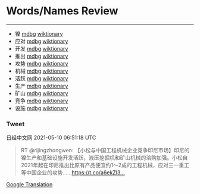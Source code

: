 
# Words/Names Review
___
- 镍 [mdbg](https://www.mdbg.net/chinese/dictionary?page=worddict&wdrst=0&wdqb=镍) [wiktionary](https://en.wiktionary.org/wiki/镍)
- 应对 [mdbg](https://www.mdbg.net/chinese/dictionary?page=worddict&wdrst=0&wdqb=应对) [wiktionary](https://en.wiktionary.org/wiki/应对)
- 开发 [mdbg](https://www.mdbg.net/chinese/dictionary?page=worddict&wdrst=0&wdqb=开发) [wiktionary](https://en.wiktionary.org/wiki/开发)
- 推出 [mdbg](https://www.mdbg.net/chinese/dictionary?page=worddict&wdrst=0&wdqb=推出) [wiktionary](https://en.wiktionary.org/wiki/推出)
- 攻势 [mdbg](https://www.mdbg.net/chinese/dictionary?page=worddict&wdrst=0&wdqb=攻势) [wiktionary](https://en.wiktionary.org/wiki/攻势)
- 机械 [mdbg](https://www.mdbg.net/chinese/dictionary?page=worddict&wdrst=0&wdqb=机械) [wiktionary](https://en.wiktionary.org/wiki/机械)
- 活跃 [mdbg](https://www.mdbg.net/chinese/dictionary?page=worddict&wdrst=0&wdqb=活跃) [wiktionary](https://en.wiktionary.org/wiki/活跃)
- 生产 [mdbg](https://www.mdbg.net/chinese/dictionary?page=worddict&wdrst=0&wdqb=生产) [wiktionary](https://en.wiktionary.org/wiki/生产)
- 矿山 [mdbg](https://www.mdbg.net/chinese/dictionary?page=worddict&wdrst=0&wdqb=矿山) [wiktionary](https://en.wiktionary.org/wiki/矿山)
- 竞争 [mdbg](https://www.mdbg.net/chinese/dictionary?page=worddict&wdrst=0&wdqb=竞争) [wiktionary](https://en.wiktionary.org/wiki/竞争)
- 设施 [mdbg](https://www.mdbg.net/chinese/dictionary?page=worddict&wdrst=0&wdqb=设施) [wiktionary](https://en.wiktionary.org/wiki/设施)
### Tweet
日经中文网 2021-05-10 06:51:18 UTC
> RT @rijingzhongwen: 【小松与中国工程机械企业竞争印尼市场】印尼的镍生产和基础设施开发活跃，液压挖掘机和矿山机械的洽购加强。小松自2021年起在印尼推出比原有产品便宜约1～2成的工程机械，应对三一重工等中国企业的攻势……https://t.co/a6ekZl3…

[Google Translation](https://translate.google.com/?hi=en&tab=TT&sl=zh-CN&tl=en&op=translate&text=RT+%40rijingzhongwen%3A+%E3%80%90%E5%B0%8F%E6%9D%BE%E4%B8%8E%E4%B8%AD%E5%9B%BD%E5%B7%A5%E7%A8%8B%E6%9C%BA%E6%A2%B0%E4%BC%81%E4%B8%9A%E7%AB%9E%E4%BA%89%E5%8D%B0%E5%B0%BC%E5%B8%82%E5%9C%BA%E3%80%91%E5%8D%B0%E5%B0%BC%E7%9A%84%E9%95%8D%E7%94%9F%E4%BA%A7%E5%92%8C%E5%9F%BA%E7%A1%80%E8%AE%BE%E6%96%BD%E5%BC%80%E5%8F%91%E6%B4%BB%E8%B7%83%EF%BC%8C%E6%B6%B2%E5%8E%8B%E6%8C%96%E6%8E%98%E6%9C%BA%E5%92%8C%E7%9F%BF%E5%B1%B1%E6%9C%BA%E6%A2%B0%E7%9A%84%E6%B4%BD%E8%B4%AD%E5%8A%A0%E5%BC%BA%E3%80%82%E5%B0%8F%E6%9D%BE%E8%87%AA2021%E5%B9%B4%E8%B5%B7%E5%9C%A8%E5%8D%B0%E5%B0%BC%E6%8E%A8%E5%87%BA%E6%AF%94%E5%8E%9F%E6%9C%89%E4%BA%A7%E5%93%81%E4%BE%BF%E5%AE%9C%E7%BA%A61%EF%BD%9E2%E6%88%90%E7%9A%84%E5%B7%A5%E7%A8%8B%E6%9C%BA%E6%A2%B0%EF%BC%8C%E5%BA%94%E5%AF%B9%E4%B8%89%E4%B8%80%E9%87%8D%E5%B7%A5%E7%AD%89%E4%B8%AD%E5%9B%BD%E4%BC%81%E4%B8%9A%E7%9A%84%E6%94%BB%E5%8A%BF%E2%80%A6%E2%80%A6https%3A%2F%2Ft.co%2Fa6ekZl3%E2%80%A6)
